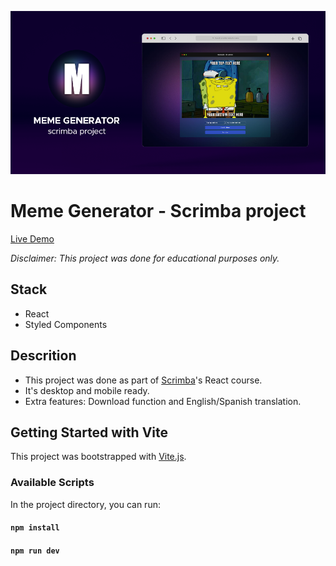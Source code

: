 <a href="https://memegenerator-scrimba-jg.netlify.app/"><img src="./github_assets/appmockup_desktop.png" width="auto" height="auto"></a>

# Meme Generator - Scrimba project

[Live Demo](https://memegenerator-scrimba-jg.netlify.app/)

_Disclaimer: This project was done for educational purposes only._

## Stack

- React
- Styled Components

## Descrition

- This project was done as part of [Scrimba](https://scrimba.com/)'s React course.
- It's desktop and mobile ready.
- Extra features: Download function and English/Spanish translation.

## Getting Started with Vite

This project was bootstrapped with [Vite.js](https://github.com/vitejs/vite).

### Available Scripts

In the project directory, you can run:

#### `npm install`

#### `npm run dev`